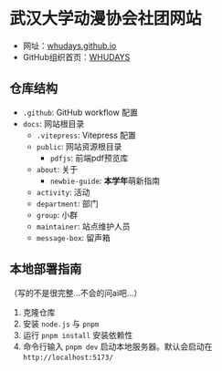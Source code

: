 # 武汉大学动漫协会社团网站

- 网址：[whudays.github.io](https://whudays.github.io/)
- GitHub组织首页：[WHUDAYS](https://github.com/WHUDAYS)

## 仓库结构

- `.github`: GitHub workflow 配置
- `docs`: 网站根目录
  - `.vitepress`: Vitepress 配置
  - `public`: 网站资源根目录
    - `pdfjs`: 前端pdf预览库
  - `about`: 关于
    - `newbie-guide`: **本学年**萌新指南
  - `activity`: 活动
  - `department`: 部门
  - `group`: 小群
  - `maintainer`: 站点维护人员
  - `message-box`: 留声箱

## 本地部署指南

（写的不是很完整...不会的问ai吧...）

1. 克隆仓库
2. 安装 `node.js` 与 `pnpm`
3. 运行 `pnpm install` 安装依赖性
4. 命令行输入 `pnpm dev` 启动本地服务器。默认会启动在 `http://localhost:5173/`